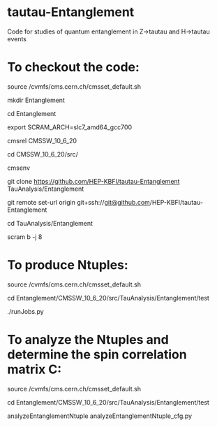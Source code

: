 # tautau-Entanglement
Code for studies of quantum entanglement in Z->tautau and H->tautau events


# To checkout the code:
source /cvmfs/cms.cern.ch/cmsset_default.sh

mkdir Entanglement

cd Entanglement

export SCRAM_ARCH=slc7_amd64_gcc700

cmsrel CMSSW_10_6_20

cd CMSSW_10_6_20/src/

cmsenv

git clone https://github.com/HEP-KBFI/tautau-Entanglement TauAnalysis/Entanglement

git remote set-url origin git+ssh://git@github.com/HEP-KBFI/tautau-Entanglement

cd TauAnalysis/Entanglement

scram b -j 8

# To produce Ntuples:
source /cvmfs/cms.cern.ch/cmsset_default.sh

cd Entanglement/CMSSW_10_6_20/src/TauAnalysis/Entanglement/test

./runJobs.py


# To analyze the Ntuples and determine the spin correlation matrix C:
source /cvmfs/cms.cern.ch/cmsset_default.sh

cd Entanglement/CMSSW_10_6_20/src/TauAnalysis/Entanglement/test

analyzeEntanglementNtuple analyzeEntanglementNtuple_cfg.py
